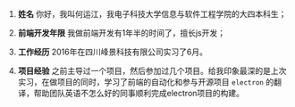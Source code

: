 1. **姓名** 你好，我叫何运江，我电子科技大学信息与软件工程学院的大四本科生；


2. **前端开发年限** 我做前端开发有1年半的时间了，擅长js开发；

3. **工作经历** 2016年在四川峰景科技有限公司实习了6月。

4. **项目经验** 之前主导过一个项目，然后参加过几个项目。给我印象最深的是上次实习，在做项目的同时，学习了前端的自动化和参与开源项目 `electron` 的翻译，帮助团队英语不怎么好的同事顺利完成electron项目的构建。